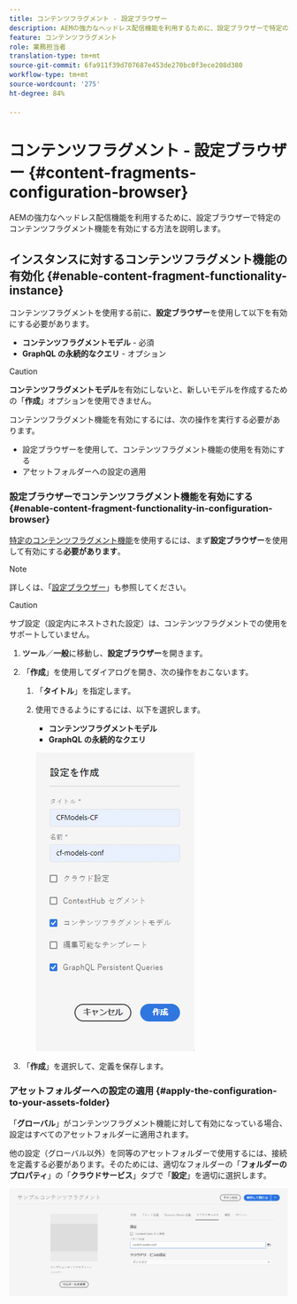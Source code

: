 ```yaml
---
title: コンテンツフラグメント - 設定ブラウザー
description: AEMの強力なヘッドレス配信機能を利用するために、設定ブラウザーで特定のコンテンツフラグメント機能を有効にする方法を説明します。
feature: コンテンツフラグメント
role: 業務担当者
translation-type: tm+mt
source-git-commit: 6fa911f39d707687e453de270bc0f3ece208d380
workflow-type: tm+mt
source-wordcount: '275'
ht-degree: 84%

---
```



# コンテンツフラグメント - 設定ブラウザー {#content-fragments-configuration-browser}

AEMの強力なヘッドレス配信機能を利用するために、設定ブラウザーで特定のコンテンツフラグメント機能を有効にする方法を説明します。

## インスタンスに対するコンテンツフラグメント機能の有効化 {#enable-content-fragment-functionality-instance}

コンテンツフラグメントを使用する前に、**設定ブラウザー**&#x200B;を使用して以下を有効にする必要があります。

* **コンテンツフラグメントモデル** - 必須
* **GraphQL の永続的なクエリ** - オプション

>[!CAUTION]
>
>**コンテンツフラグメントモデル**&#x200B;を有効にしないと、新しいモデルを作成するための「**作成**」オプションを使用できません。

コンテンツフラグメント機能を有効にするには、次の操作を実行する必要があります。

* 設定ブラウザーを使用して、コンテンツフラグメント機能の使用を有効にする
* アセットフォルダーへの設定の適用

### 設定ブラウザーでコンテンツフラグメント機能を有効にする {#enable-content-fragment-functionality-in-configuration-browser}

[特定のコンテンツフラグメント機能](#creating-a-content-fragment-model)を使用するには、まず&#x200B;**設定ブラウザー**&#x200B;を使用して有効にする&#x200B;**必要があります**。

>[!NOTE]
>
>詳しくは、「[設定ブラウザー](/help/implementing/developing/introduction/configurations.md#using-configuration-browser)」も参照してください。

>[!CAUTION]
>
>サブ設定（設定内にネストされた設定）は、コンテンツフラグメントでの使用をサポートしていません。

1. **ツール**／**一般**&#x200B;に移動し、**設定ブラウザー**&#x200B;を開きます。

1. 「**作成**」を使用してダイアログを開き、次の操作をおこないます。

   1. 「**タイトル**」を指定します。
   1. 使用できるようにするには、以下を選択します。
      * **コンテンツフラグメントモデル**
      * **GraphQL の永続的なクエリ**

      ![設定の定義](assets/cfm-conf-01.png)


1. 「**作成**」を選択して、定義を保存します。

<!-- 1. Select the location appropriate to your website. -->

### アセットフォルダーへの設定の適用 {#apply-the-configuration-to-your-assets-folder}

「**グローバル**」がコンテンツフラグメント機能に対して有効になっている場合、設定はすべてのアセットフォルダーに適用されます。

他の設定（グローバル以外）を同等のアセットフォルダーで使用するには、接続を定義する必要があります。そのためには、適切なフォルダーの「**フォルダーのプロパティ**」の「**クラウドサービス**」タブで「**設定**」を適切に選択します。

![設定の適用](assets/cfm-conf-02.png)